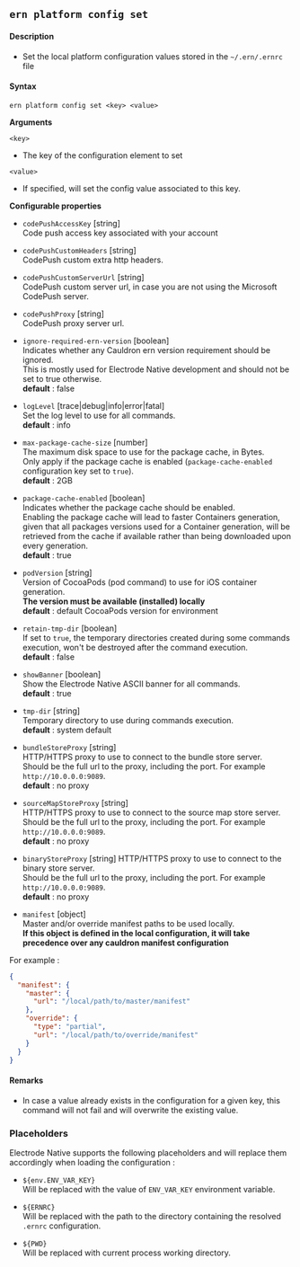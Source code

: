 ## `ern platform config set`

#### Description

- Set the local platform configuration values stored in the `~/.ern/.ernrc` file

#### Syntax

`ern platform config set <key> <value>`

**Arguments**

`<key>`

- The key of the configuration element to set

`<value>`

- If specified, will set the config value associated to this key.

**Configurable properties**

- `codePushAccessKey` [string]\
  Code push access key associated with your account

- `codePushCustomHeaders` [string]\
  CodePush custom extra http headers.

- `codePushCustomServerUrl` [string]\
  CodePush custom server url, in case you are not using the Microsoft CodePush server.

- `codePushProxy` [string]\
  CodePush proxy server url.

- `ignore-required-ern-version` [boolean]\
  Indicates whether any Cauldron ern version requirement should be ignored.\
  This is mostly used for Electrode Native development and should not be set to true otherwise.\
  **default** : false

- `logLevel` [trace|debug|info|error|fatal]\
  Set the log level to use for all commands.\
  **default** : info

- `max-package-cache-size` [number]\
  The maximum disk space to use for the package cache, in Bytes.\
  Only apply if the package cache is enabled (`package-cache-enabled` configuration key set to `true`).\
  **default** : 2GB

- `package-cache-enabled` [boolean]\
  Indicates whether the package cache should be enabled.\
  Enabling the package cache will lead to faster Containers generation, given that all packages versions used for a Container generation, will be retrieved from the cache if available rather than being downloaded upon every generation.\
  **default** : true

- `podVersion` [string]\
  Version of CocoaPods (pod command) to use for iOS container generation.\
  **The version must be available (installed) locally**\
  **default** : default CocoaPods version for environment

- `retain-tmp-dir` [boolean]\
  If set to `true`, the temporary directories created during some commands execution, won't be destroyed after the command execution.\
  **default** : false

- `showBanner` [boolean]\
  Show the Electrode Native ASCII banner for all commands.\
  **default** : true

- `tmp-dir` [string]\
  Temporary directory to use during commands execution.\
  **default** : system default

- `bundleStoreProxy` [string]\
  HTTP/HTTPS proxy to use to connect to the bundle store server.\
  Should be the full url to the proxy, including the port. For example `http://10.0.0.0:9089`.\
  **default** : no proxy

- `sourceMapStoreProxy` [string]\
  HTTP/HTTPS proxy to use to connect to the source map store server.\
  Should be the full url to the proxy, including the port. For example `http://10.0.0.0:9089`.\
  **default** : no proxy

- `binaryStoreProxy` [string]
  HTTP/HTTPS proxy to use to connect to the binary store server.\
  Should be the full url to the proxy, including the port. For example `http://10.0.0.0:9089`.\
  **default** : no proxy

- `manifest` [object]\
  Master and/or override manifest paths to be used locally.\
  **If this object is defined in the local configuration, it will take precedence over any cauldron manifest configuration**

For example :

```json
{
  "manifest": {
    "master": {
      "url": "/local/path/to/master/manifest"
    },
    "override": {
      "type": "partial",
      "url": "/local/path/to/override/manifest"
    }
  }
}
```

#### Remarks

- In case a value already exists in the configuration for a given key, this command will not fail and will overwrite the existing value.

### Placeholders

Electrode Native supports the following placeholders and will replace them accordingly when loading the configuration :

- `${env.ENV_VAR_KEY}`\
  Will be replaced with the value of `ENV_VAR_KEY` environment variable.

- `${ERNRC}`\
  Will be replaced with the path to the directory containing the resolved `.ernrc` configuration.

- `${PWD}`\
  Will be replaced with current process working directory.

[electrode native bundle store server]: https://github.com/electrode-io/ern-bundle-store

